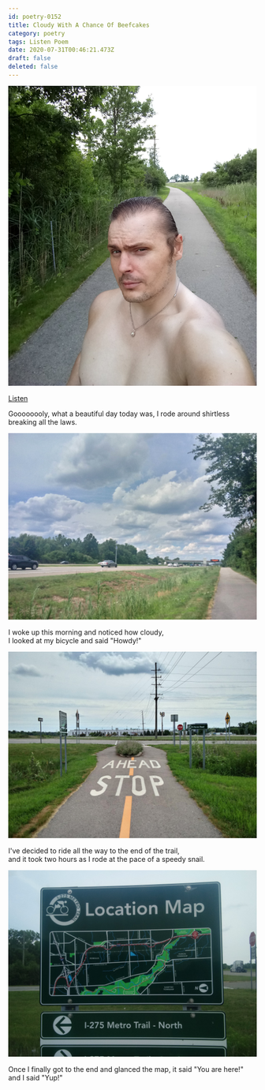 ```yaml
---
id: poetry-0152
title: Cloudy With A Chance Of Beefcakes
category: poetry
tags: Listen Poem
date: 2020-07-31T00:46:21.473Z
draft: false
deleted: false
---
```


![Illustration](image/poetry-0152-illustration.jpg)

[Listen](audio/poetry-0152.mp3)

Goooooooly, what a beautiful day today was,
I rode around shirtless breaking all the laws.

![Illustration](image/poetry-0152-cloudy.jpg)

I woke up this morning and noticed how cloudy,<br>
I looked at my bicycle and said "Howdy!"

![Illustration](image/poetry-0152-the-end.jpg)

I've decided to ride all the way to the end of the trail,<br>
and it took two hours as I rode at the pace of a speedy snail.

![Illustration](image/poetry-0152-end-sign.jpg)

Once I finally got to the end and glanced the map,
it said "You are here!" and I said "Yup!"
